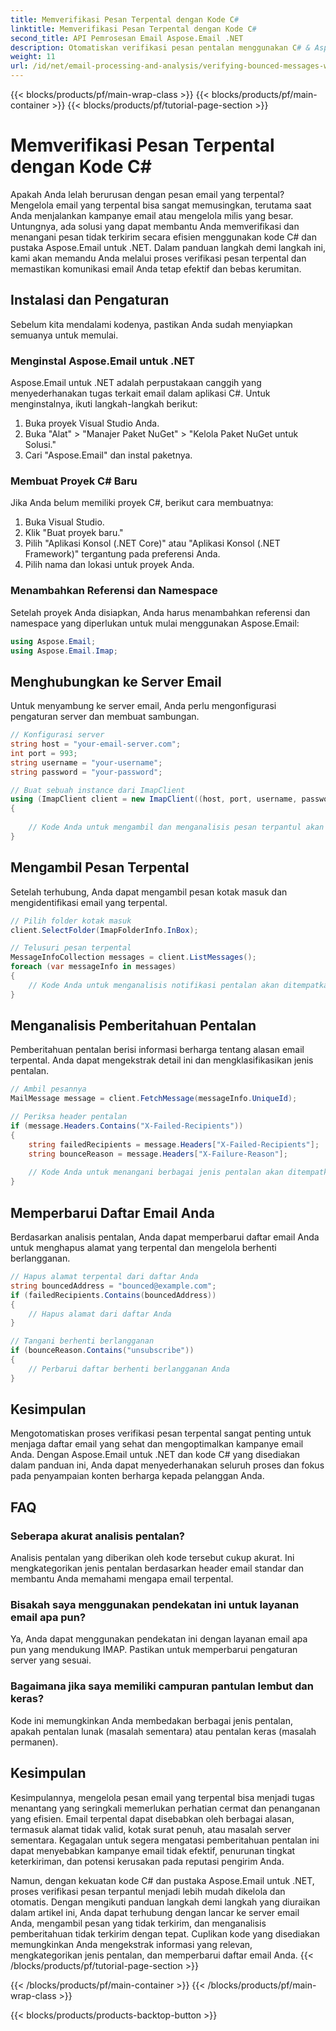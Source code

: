 ```yaml
---
title: Memverifikasi Pesan Terpental dengan Kode C#
linktitle: Memverifikasi Pesan Terpental dengan Kode C#
second_title: API Pemrosesan Email Aspose.Email .NET
description: Otomatiskan verifikasi pesan pentalan menggunakan C# & Aspose.Email untuk .NET. Kelola daftar email dengan mudah & tingkatkan efektivitas kampanye.
weight: 11
url: /id/net/email-processing-and-analysis/verifying-bounced-messages-with-csharp-code/
---
```


{{< blocks/products/pf/main-wrap-class >}}
{{< blocks/products/pf/main-container >}}
{{< blocks/products/pf/tutorial-page-section >}}

# Memverifikasi Pesan Terpental dengan Kode C#


Apakah Anda lelah berurusan dengan pesan email yang terpental? Mengelola email yang terpental bisa sangat memusingkan, terutama saat Anda menjalankan kampanye email atau mengelola milis yang besar. Untungnya, ada solusi yang dapat membantu Anda memverifikasi dan menangani pesan tidak terkirim secara efisien menggunakan kode C# dan pustaka Aspose.Email untuk .NET. Dalam panduan langkah demi langkah ini, kami akan memandu Anda melalui proses verifikasi pesan terpental dan memastikan komunikasi email Anda tetap efektif dan bebas kerumitan.

## Instalasi dan Pengaturan

Sebelum kita mendalami kodenya, pastikan Anda sudah menyiapkan semuanya untuk memulai.

### Menginstal Aspose.Email untuk .NET

Aspose.Email untuk .NET adalah perpustakaan canggih yang menyederhanakan tugas terkait email dalam aplikasi C#. Untuk menginstalnya, ikuti langkah-langkah berikut:

1. Buka proyek Visual Studio Anda.
2. Buka "Alat" > "Manajer Paket NuGet" > "Kelola Paket NuGet untuk Solusi."
3. Cari "Aspose.Email" dan instal paketnya.

### Membuat Proyek C# Baru

Jika Anda belum memiliki proyek C#, berikut cara membuatnya:

1. Buka Visual Studio.
2. Klik "Buat proyek baru."
3. Pilih "Aplikasi Konsol (.NET Core)" atau "Aplikasi Konsol (.NET Framework)" tergantung pada preferensi Anda.
4. Pilih nama dan lokasi untuk proyek Anda.

### Menambahkan Referensi dan Namespace

Setelah proyek Anda disiapkan, Anda harus menambahkan referensi dan namespace yang diperlukan untuk mulai menggunakan Aspose.Email:

```csharp
using Aspose.Email;
using Aspose.Email.Imap;

```

## Menghubungkan ke Server Email

Untuk menyambung ke server email, Anda perlu mengonfigurasi pengaturan server dan membuat sambungan.

```csharp
// Konfigurasi server
string host = "your-email-server.com";
int port = 993;
string username = "your-username";
string password = "your-password";

// Buat sebuah instance dari ImapClient
using (ImapClient client = new ImapClient((host, port, username, password))
{
   
    // Kode Anda untuk mengambil dan menganalisis pesan terpantul akan ditempatkan di sini
}
```

## Mengambil Pesan Terpental

Setelah terhubung, Anda dapat mengambil pesan kotak masuk dan mengidentifikasi email yang terpental.

```csharp
// Pilih folder kotak masuk
client.SelectFolder(ImapFolderInfo.InBox);

// Telusuri pesan terpental
MessageInfoCollection messages = client.ListMessages();
foreach (var messageInfo in messages)
{
    // Kode Anda untuk menganalisis notifikasi pentalan akan ditempatkan di sini
}
```

## Menganalisis Pemberitahuan Pentalan

Pemberitahuan pentalan berisi informasi berharga tentang alasan email terpental. Anda dapat mengekstrak detail ini dan mengklasifikasikan jenis pentalan.

```csharp
// Ambil pesannya
MailMessage message = client.FetchMessage(messageInfo.UniqueId);

// Periksa header pentalan
if (message.Headers.Contains("X-Failed-Recipients"))
{
    string failedRecipients = message.Headers["X-Failed-Recipients"];
    string bounceReason = message.Headers["X-Failure-Reason"];
    
    // Kode Anda untuk menangani berbagai jenis pentalan akan ditempatkan di sini
}
```

## Memperbarui Daftar Email Anda

Berdasarkan analisis pentalan, Anda dapat memperbarui daftar email Anda untuk menghapus alamat yang terpental dan mengelola berhenti berlangganan.

```csharp
// Hapus alamat terpental dari daftar Anda
string bouncedAddress = "bounced@example.com";
if (failedRecipients.Contains(bouncedAddress))
{
    // Hapus alamat dari daftar Anda
}

// Tangani berhenti berlangganan
if (bounceReason.Contains("unsubscribe"))
{
    // Perbarui daftar berhenti berlangganan Anda
}
```

## Kesimpulan

Mengotomatiskan proses verifikasi pesan terpental sangat penting untuk menjaga daftar email yang sehat dan mengoptimalkan kampanye email Anda. Dengan Aspose.Email untuk .NET dan kode C# yang disediakan dalam panduan ini, Anda dapat menyederhanakan seluruh proses dan fokus pada penyampaian konten berharga kepada pelanggan Anda.

## FAQ

### Seberapa akurat analisis pentalan?

Analisis pentalan yang diberikan oleh kode tersebut cukup akurat. Ini mengkategorikan jenis pentalan berdasarkan header email standar dan membantu Anda memahami mengapa email terpental.

### Bisakah saya menggunakan pendekatan ini untuk layanan email apa pun?

Ya, Anda dapat menggunakan pendekatan ini dengan layanan email apa pun yang mendukung IMAP. Pastikan untuk memperbarui pengaturan server yang sesuai.

### Bagaimana jika saya memiliki campuran pantulan lembut dan keras?

Kode ini memungkinkan Anda membedakan berbagai jenis pentalan, apakah pentalan lunak (masalah sementara) atau pentalan keras (masalah permanen).

## Kesimpulan

Kesimpulannya, mengelola pesan email yang terpental bisa menjadi tugas menantang yang seringkali memerlukan perhatian cermat dan penanganan yang efisien. Email terpental dapat disebabkan oleh berbagai alasan, termasuk alamat tidak valid, kotak surat penuh, atau masalah server sementara. Kegagalan untuk segera mengatasi pemberitahuan pentalan ini dapat menyebabkan kampanye email tidak efektif, penurunan tingkat keterkiriman, dan potensi kerusakan pada reputasi pengirim Anda.

Namun, dengan kekuatan kode C# dan pustaka Aspose.Email untuk .NET, proses verifikasi pesan terpantul menjadi lebih mudah dikelola dan otomatis. Dengan mengikuti panduan langkah demi langkah yang diuraikan dalam artikel ini, Anda dapat terhubung dengan lancar ke server email Anda, mengambil pesan yang tidak terkirim, dan menganalisis pemberitahuan tidak terkirim dengan tepat. Cuplikan kode yang disediakan memungkinkan Anda mengekstrak informasi yang relevan, mengkategorikan jenis pentalan, dan memperbarui daftar email Anda.
{{< /blocks/products/pf/tutorial-page-section >}}

{{< /blocks/products/pf/main-container >}}
{{< /blocks/products/pf/main-wrap-class >}}

{{< blocks/products/products-backtop-button >}}
